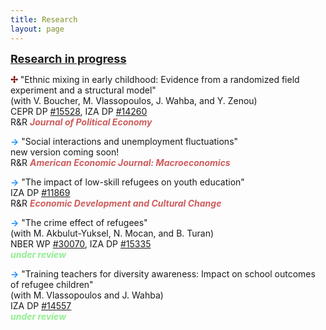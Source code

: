 ```yaml
---
title: Research
layout: page
---
```


<p><font size="+1"><b><u>Research in progress</u></b></font></p>

<p><b><font color="Maroon">&#10018;</font></b> "Ethnic mixing in early childhood: Evidence from a randomized field
experiment and a structural model"
<br>(with V. Boucher, M. Vlassopoulos, J. Wahba, and Y. Zenou)
<br>CEPR DP <a href="https://cepr.org/publications/dp15528">#15528</a>, IZA DP <a href="https://docs.iza.org/dp14260.pdf">#14260</a>
<br>R&R <i><b><font color="IndianRed">Journal of Political Economy</font></b></i></p>

<p><b><font color="DodgerBlue">&#8594;</font></b> "Social interactions and unemployment fluctuations"
<br>new version coming soon!
<br>R&R <i><b><font color="IndianRed">American Economic Journal: Macroeconomics</font></b></i></p>

<p><b><font color="DodgerBlue">&#8594;</font></b> "The impact of low-skill refugees on youth education"
<br>IZA DP <a href="https://docs.iza.org/dp11869.pdf">#11869</a>
<br>R&R <i><b><font color="IndianRed">Economic Development and Cultural Change</font></b></i></p>

<p><b><font color="DodgerBlue">&#8594;</font></b> "The crime effect of refugees"
<br>(with M. Akbulut-Yuksel, N. Mocan, and B. Turan)
<br>NBER WP <a href="https://www.nber.org/papers/w30070">#30070</a>, IZA DP <a href="https://docs.iza.org/dp15335.pdf">#15335</a>
<br><i><b><font color="LightGreen">under review</font></b></i></p>

<p><b><font color="DodgerBlue">&#8594;</font></b> "Training teachers for diversity awareness: Impact on school outcomes of refugee children"
<br>(with M. Vlassopoulos and J. Wahba)
<br>IZA DP <a href="https://docs.iza.org/dp14557.pdf">#14557</a>
<br><i><b><font color="LightGreen">under review</font></b></i></p>
